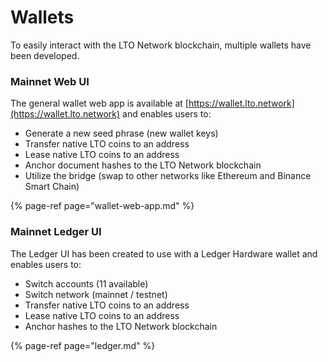 # Wallets

To easily interact with the LTO Network blockchain, multiple wallets have been developed.

### Mainnet Web UI

The general wallet web app is available at [https://wallet.lto.network](https://wallet.lto.network) and enables users to:

* Generate a new seed phrase \(new wallet keys\)
* Transfer native LTO coins to an address
* Lease native LTO coins to an address
* Anchor document hashes to the LTO Network blockchain
* Utilize the bridge \(swap to other networks like Ethereum and Binance Smart Chain\)

{% page-ref page="wallet-web-app.md" %}

### Mainnet Ledger UI

The Ledger UI has been created to use with a Ledger Hardware wallet and enables users to:

* Switch accounts \(11 available\)
* Switch network \(mainnet / testnet\)
* Transfer native LTO coins to an address
* Lease native LTO coins to an address
* Anchor hashes to the LTO Network blockchain

{% page-ref page="ledger.md" %}

